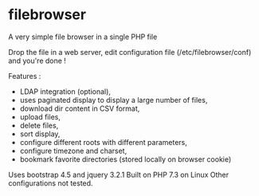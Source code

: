 # filebrowser

A very simple file browser in a single PHP file

Drop the file in a web server, edit configuration file (/etc/filebrowser/conf) and you're done !

Features :
* LDAP integration (optional),
* uses paginated display to display a large number of files,
* download dir content in CSV format,
* upload files,
* delete files,
* sort display,
* configure different roots with different parameters,
* configure timezone and charset,
* bookmark favorite directories (stored locally on browser cookie)

Uses bootstrap 4.5 and jquery 3.2.1
Built on PHP 7.3 on Linux
Other configurations not tested.
